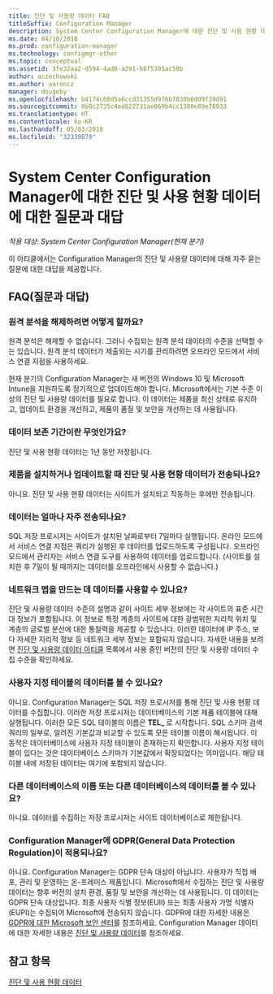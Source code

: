 ```yaml
---
title: 진단 및 사용량 데이터 FAQ
titleSuffix: Configuration Manager
description: System Center Configuration Manager에 대한 진단 및 사용 현황 데이터에 대한 질문과 대답을 찾습니다.
ms.date: 04/10/2018
ms.prod: configuration-manager
ms.technology: configmgr-other
ms.topic: conceptual
ms.assetid: 3fe32aa2-d594-4ad0-a291-b8f5395ac50b
author: aczechowski
ms.author: aaroncz
manager: dougeby
ms.openlocfilehash: b4174c68d5a6ccd31355d976b7830b6d09f39d91
ms.sourcegitcommit: 0b0c2735c4ed822731ae069b4cc1380e89e78933
ms.translationtype: HT
ms.contentlocale: ko-KR
ms.lasthandoff: 05/03/2018
ms.locfileid: "32339879"
---
```

# <a name="frequently-asked-questions-about-diagnostics-and-usage-data-for-system-center-configuration-manager"></a>System Center Configuration Manager에 대한 진단 및 사용 현황 데이터에 대한 질문과 대답

*적용 대상: System Center Configuration Manager(현재 분기)*

이 아티클에서는 Configuration Manager의 진단 및 사용량 데이터에 대해 자주 묻는 질문에 대한 대답을 제공합니다.

## <a name="faqs"></a>FAQ(질문과 대답)

###  <a name="bkmk_off"></a> 원격 분석을 해제하려면 어떻게 할까요?  
원격 분석은 해제할 수 없습니다. 그러나 수집되는 원격 분석 데이터의 수준을 선택할 수는 있습니다. 원격 분석 데이터가 제출되는 시기를 관리하려면 오프라인 모드에서 서비스 연결 지점을 사용하세요.

현재 분기의 Configuration Manager는 새 버전의 Windows 10 및 Microsoft Intune을 지원하도록 정기적으로 업데이트해야 합니다. Microsoft에서는 기본 수준 이상의 진단 및 사용량 데이터를 필요로 합니다. 이 데이터는 제품을 최신 상태로 유지하고, 업데이트 환경을 개선하고, 제품의 품질 및 보안을 개선하는 데 사용됩니다.

###  <a name="bkmk_retention"></a> 데이터 보존 기간이란 무엇인가요?  
 진단 및 사용 현황 데이터는 1년 동안 저장됩니다.  

###  <a name="bkmk_update"></a> 제품을 설치하거나 업데이트할 때 진단 및 사용 현황 데이터가 전송되나요?  
 아니요. 진단 및 사용 현황 데이터는 사이트가 설치되고 작동하는 후에만 전송됩니다.  

###  <a name="bkmk_frequency"></a> 데이터는 얼마나 자주 전송되나요?  
 SQL 저장 프로시저는 사이트가 설치된 날짜로부터 7일마다 실행됩니다. 온라인 모드에서 서비스 연결 지점은 쿼리가 실행된 후 데이터를 업로드하도록 구성됩니다. 오프라인 모드에서 관리자는 서비스 연결 도구를 사용하여 데이터를 업로드합니다. (사이트를 설치한 후 7일이 될 때까지는 데이터를 오프라인에서 사용할 수 없습니다.)  

###  <a name="bkmk_network"></a> 네트워크 맵을 만드는 데 데이터를 사용할 수 있나요?  
 진단 및 사용량 데이터 수준의 설명과 같이 사이트 세부 정보에는 각 사이트의 표준 시간대 정보가 포함됩니다. 이 정보로 특정 계층의 사이트에 대한 광범위한 지리적 위치 및 계층의 글로벌 분산에 대한 통찰력을 제공할 수 있습니다. 이러한 데이터에 IP 주소, 보다 자세한 지리적 정보 등 네트워크 세부 정보는 포함되지 않습니다. 자세한 내용을 보려면 [진단 및 사용량 데이터 아티클](/sccm/core/plan-design/diagnostics/diagnostics-and-usage-data#articles) 목록에서 사용 중인 버전의 진단 및 사용량 데이터 수집 수준을 확인하세요.


###  <a name="bkmk_tables"></a> 사용자 지정 테이블의 데이터를 볼 수 있나요?  
 아니요. Configuration Manager는 SQL 저장 프로시저를 통해 진단 및 사용 현황 데이터를 수집합니다. 이러한 저장 프로시저는 데이터베이스의 기본 제품 테이블에 대해 실행됩니다. 이러한 모든 SQL 테이블의 이름은 **TEL_** 로 시작합니다. SQL 스키마 검색 쿼리의 일부로, 알려진 기본값과 비교할 수 있도록 모든 테이블 이름이 해시됩니다. 이 동작은 데이터베이스에 사용자 지정 테이블이 존재하는지 확인합니다. 사용자 지정 테이블이 있다는 것은 데이터베이스 스키마가 기본값에서 확장되었다는 의미입니다. 해당 테이블 내에 저장된 데이터는 여기에 포함되지 않습니다.  

###  <a name="bkmk_databases"></a> 다른 데이터베이스의 이름 또는 다른 데이터베이스의 데이터를 볼 수 있나요? 
 아니요. 데이터를 수집하는 저장 프로시저는 사이트 데이터베이스로 제한됩니다.  

### <a name="bkmk_gdpr"></a> Configuration Manager에 GDPR(General Data Protection Regulation)이 적용되나요?
 아니요. Configuration Manager는 GDPR 단속 대상이 아닙니다. 사용자가 직접 배포, 관리 및 운영하는 온-프레미스 제품입니다. Microsoft에서 수집하는 진단 및 사용량 데이터는 향후 버전의 설치 환경, 품질 및 보안을 개선하는 데 사용됩니다. 이 데이터는 GDPR 단속 대상입니다. 최종 사용자 식별 정보(EUII) 또는 최종 사용자 가명 식별자(EUPI)는 수집되어 Microsoft에 전송되지 않습니다. GDPR에 대한 자세한 내용은 [GDPR에 대한 Microsoft 보안 센터](https://microsoft.com/gdpr)를 참조하세요. Configuration Manager 데이터에 대한 자세한 내용은 [진단 및 사용량 데이터](/sccm/core/plan-design/diagnostics/diagnostics-and-usage-data)를 참조하세요.


## <a name="see-also"></a>참고 항목  
 [진단 및 사용 현황 데이터](/sccm/core/plan-design/diagnostics/diagnostics-and-usage-data)
